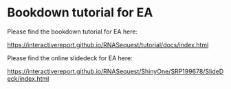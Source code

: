 # Bookdown tutorial for EA

Please find the bookdown tutorial for EA here:

https://interactivereport.github.io/RNASequest/tutorial/docs/index.html

Please find the online slidedeck for EA here:

https://interactivereport.github.io/RNASequest/ShinyOne/SRP199678/SlideDeck/index.html
